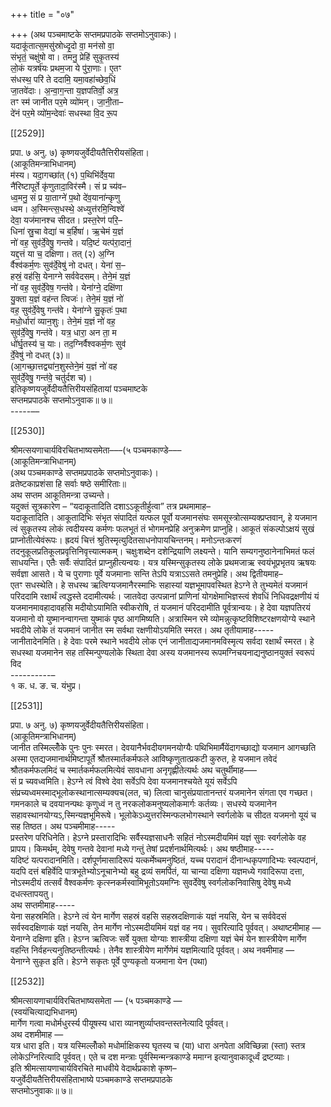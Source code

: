 +++
title = "०७"

+++
(अथ पञ्चमाष्टके सप्तमप्रपाठके सप्तमोऽनुवाकः)।  
यदाकू॑तात्स॒मसु॑स्रोध्दृ॒दो वा॒ मन॑सो वा॒  
संभृतं॒ चक्षु॑षो वा। तमनु॒ प्रेहि॑ सुकृ॒तस्य॑  
लो॒कं यत्रर्ष॑यः प्रथम॒जा ये पु॑रा॒णाः। ए॒तꣳ  
स॑धस्थ॒ परि॑ ते ददामि॒ यमा॒वहा॑च्छेव॒धिं  
जा॒तवे॑दाः। अ॒न्वा॒ग॒न्ता य॒ज्ञपतिर्वो॒ अत्र॒  
तꣳ स्म॑ जानीत पर॒मे व्यो॑मन्। जा॒नी॒ता–  
दे॑नं पर॒मे व्यो॑म॒न्देवाः॑ सधस्था वि॒द रू॒प

[[2529]]

प्रपा. ७ अनु. ७) कृष्णयजुर्वेदीयतैत्तिरीयसंहिता।  
(आकूतिमन्त्राभिधानम्)  
म॑स्य। यदा॒गच्छा॑त् (१) प॒थिभि॑र्देव॒या  
नै॑रिष्टापूर्ते कृ॑णुतादा॒विर॑स्मै। सं प्र च्य॑व–  
ध्व॒मनु॒ सं प्र या॒ताग्ने॑ प॒थो दे॑व॒याना॑न्कृणु  
ध्वम। अ॒स्मिन्त्स॒धस्थे॒ अध्युत्त॑रमि॒न्विश्वे॑  
देवा॒ यज॑मानश्च सीदत। प्रस्त॒रेण॑ परि॒–  
धिना॑ स्रु॒चा वेद्या॑ च ब॒र्हिषा॑। ऋ॒चेमं य॒ज्ञं  
नो॑ वह॒ सुव॑र्दे॒वेषु॒ गन्तवे। यदि॒ष्टं यत्प॑रा॒दानं॒  
यद्द॒त्तं या च॒ दक्षिणा। तत् (२) अ॒ग्नि  
र्वैश्व॑कर्म॒णः सुव॑र्दे॒वेषु॑ नो दधत्। येना॑ स॒–  
हस्रं॒ वह॑सि॒ येनाग्ने सर्ववेदसम्। तेने॒मं य॒ज्ञं  
नो॑ वह॒ सुव॑र्दे॒वेष॒ गन्त॑वे। येना॑ग्ने॒ दक्षि॑णा  
यु॒क्ता य॒ज्ञं वह॑न्त त्विजः॑। तेने॒मं य॒ज्ञं नो॑  
वह॒ सुव॑र्दे॒वेषु गन्त॑वे। येना॑ग्ने सु॒कृतः॑ प॒था  
मधो॒र्धारा॑ व्यान॒शुः। तेने॒मं य॒ज्ञं नो॑ वह॒  
सुव॑र्दे॒वेषु॒ गन्त॑वे। यत्र॒ धारा॒ अन ता॒ म  
धो॑र्घृ॒तस्य॑ च॒ याः। तद॒ग्निर्वैश्वकर्म॒णः सुव॑  
र्दे॒वेषु॑ नो दधत् (३)॥  
(आ॒गच्छा॒त्तद्व्या॑न॒शुस्तेने॒मं य॒ज्ञं नो॑ वह  
सुव॑र्दे॒वेषु॒ गन्त॑वे॒ चतु॑र्दश च)।  
इतिकृष्णयजुर्वेदीयतैत्तिरीयसंहितायां पञ्चमाष्टके  
सप्तमप्रपाठके सप्तमोऽनुवाक॥ ७॥  
-----––

[[2530]]

श्रीमत्सयणाचार्यविरचितभाष्यसमेता–––(५ पञ्चमकाण्डे–––  
(आकूतिमन्त्राभिधानम्)  
(अथ पञ्चमकाण्डे सप्तमप्रपाठके सप्तमोऽनुवाकः)।  
व्रतेष्टकाप्रशंसा हि सर्वाः षष्ठे समीरिताः॥  
अथ सप्तम आकूतिमन्त्रा उच्यन्ते।  
यदुक्तं सूत्रकारेण – “यदाकूतादिति दशाऽऽकूतीर्हुत्वा” तत्र प्रथमामाह–  
यदाकूतादिति। आकूतादिभिः संभृत संपादितं यत्फल पूर्वो यजमानसंघः समसूस्त्रोत्सम्यक्प्रप्तवान्, हे यजमान त्वं सुकृतस्य लोकं त्वदीयस्य कर्मणः फलभूतं तं भोगमनप्रेहि अनुक्रमेण प्राप्नुहि। आकूतं संकल्पोऽक्षयं सुखं प्राप्नोतीत्येवंरूपः। ह्रदयं चित्तं श्रुतिस्मृत्युदितसाधनोपायचिन्तनम्। मनोऽन्तःकरणं तदनुकूलप्रतिकूलप्रवृत्तिनिवृत्त्यात्मकम्। चक्षुःशब्देन दशेन्द्रियाणि लक्ष्यन्ते। यानि सम्यगनुष्ठानेनाभिमतं फलं साधयन्ति। एतैः सर्वैः संपादितं प्राप्नुहीत्यन्वयः। यत्र यस्मिन्सुकृतस्य लोके प्रथमजाऋ स्वयंभूप्रभृतय ऋषयः सर्वज्ञा आसते। ये च पुराणाः पूर्वे यजमानाः सन्ति तेऽपि यत्राऽऽसते तमनुप्रेहि। अथ द्वितीयमाह–  
एतꣳ सधस्थेति। हे सधस्थ ऋत्विग्यजमानैरस्माभिः सहास्यां यज्ञभूमापवस्थित हेऽग्ने ते तुभ्यमेतं यजमानं परिददामि रक्षार्थं त्वद्धस्ते ददामीत्यर्थः। जातवेदा उत्पन्नानां प्राणिनां योगक्षेमाभिज्ञस्त्वं शेवधिं निधिवद्रक्षणीयं यं यजमानमावहादावहसि मदीयोऽयामिति स्वीकरोषि, तं यजमानं परिददामीति पूर्वत्रान्वयः। हे देवा यज्ञपतिरयं यजमानो वो युष्मानन्वागन्ता युष्माकं पृष्ठ आगमिष्यति। अत्रास्मिन रमे व्योमन्नुत्कृष्टविशिष्टरक्षणयोग्ये स्थाने भवदीये लोके तं यजमानं जानीत स्म सर्वथा रक्षणीयोऽयमिति स्मरत। अथ तृतीयामाह-----  
जानीतादेनमिति। हे देवाः परमे स्थाने भवदीये लोक एनं जानीताद्यजमानमविस्मृत्य सर्वदा रक्षार्थं स्मरत। हे सधस्था यजमानेन सह तस्मिन्पुण्यलोके स्थिता देवा अस्य यजमानस्य रूपमग्निचयनाद्यनुष्ठानयुक्तं स्वरूपं विद  
----------–  
१ क. ध. ङ. च. यंभुप्र।

[[2531]]

प्रपा. ७ अनु. ७) कृष्णयजुर्वेदीयतैत्तिरीयसंहिता।  
(आकूतिमन्त्राभिधानम्)  
जानीत तस्मिल्लोँके पुनः पुनः स्मरत। देवयानैर्भवदीयगमनयोग्यैः पथिभिमार्मैयेंदागच्छाद्यो यजमान आगच्छति अस्मा एतद्यजमानार्थमिष्टापूर्ते श्रौतस्मार्तकर्मफले आविष्कृणुतात्प्रकटी कुरुत, हे यजमान तवेदं श्रौतकर्मफलमिदं च स्मार्तकर्मफलमित्येवं सावधाना अनृगृह्णीतेत्यर्थः अथ चतुर्थीमाह–––  
सं प्र च्यवध्वमिति। हेऽग्ने त्वं विश्वे देवा सर्वेऽपि देवा यजमानश्चयेते यूयं सर्वेऽपि संप्रच्यध्वमस्माद्भूलोकस्थानात्सम्यक्यच(लत, च) लित्वा चानुसंप्रयातानन्तरं यजमानेन संगता एव गच्छत। गमनकाले च दवयानन्पथः कृणुध्वं न तु नरकलोकमनुष्यलोकमार्गः कर्तव्यः। सधस्ये यजमानेन सहावस्थानयोग्यऽ,स्मिन्यज्ञभूमिरूषे। भूलोकेऽध्युत्तरस्मिन्फलभोगस्थाने स्वर्गलोके च सीदत यजमनो यूयं च सह तिष्ठत। अथ पञ्चमीमाह-----  
प्रस्तरेण परिधिनेति। हेऽग्ने प्रस्तारादिभिः सर्वैस्यज्ञसाधनैः सहितं नोऽस्मदीयमिमं यज्ञं सुवः स्वर्गलोके वह प्रापय। किमर्थम्, देवेषु गन्तवे देवानां मध्ये गन्तुं तेषां प्रदर्शनार्थमित्यर्थः। अथ षष्ठीमाह-----  
यदिष्टं यत्परादानमिति। दर्शपूर्णमासादिरूपं यत्कर्मेष्चमनुष्ठितं, यच्च परादानं दीनान्धकृपणादिभ्यः स्वल्पदानं, यदपि दत्तं बहिर्वेदि पात्रभूतेभ्योऽनूचानेभ्यो बहु द्रव्यं समर्पितं, या चान्या दक्षिणा यज्ञमध्ये गवादिरूपा दत्ता, नोऽस्मदीयं तत्सर्वं वैश्वकर्मणः कृत्स्नकर्मस्वामिभूतोऽयमग्निः सुवर्देवेषु स्वर्गलोकनिवासिषु देवेषु मध्ये दधत्स्तापयतु।  
अथ सप्तमीमाह-----  
येना सहस्रमिति। हेऽग्ने त्वं येन मार्गेण सहस्रं वहसि सहस्रदक्षिणाकं यज्ञं नयसि, येन च सर्ववेदसं सर्वस्वदक्षिणाकं यज्ञं नयसि, तेन मार्गेण नोऽस्मदीयमिमं यज्ञं वह नय। सुवरित्यादि पूर्ववत्। अथाष्टमीमाह —  
येनाग्ने दक्षिणा इति। हेऽग्न ऋत्विजः सर्वे युक्ता योग्याः शास्त्रीया दक्षिणा यज्ञं चेमं येन शास्त्रीयेण मार्गेण वहन्ति निर्वहन्त्यनुतिष्ठन्तीत्यर्थः। तेनैव शास्त्रीयेण मार्गेणेमं यज्ञमित्यादि पूर्ववत्। अथ नवमीमाह —  
येनाग्ने सुकृत इति। हेऽग्ने सकृतः पूर्वे पुण्यकृतो यजमाना येन (पथा)

[[2532]]

श्रीमत्सायणाचार्यविरचितभाष्यसमेता — (५ पञ्चमकाण्डे —  
(स्वयंचित्याद्यभिधानम्)  
मार्गेण गत्वा मधोर्मधुरर्स्य पीयूषस्य धारा व्यानशुर्व्याप्तवन्तस्तनेत्यादि पूर्ववत्।  
अथ दशमीमाह —  
यत्र धारा इति। यत्र यस्मिल्लोँको मधोर्माक्षिकस्य घृतस्य च (या) धारा अनपेता अविच्छिन्ना (स्ता) स्तत्र लोकेऽग्निरित्यादि पूर्ववत्। एते च दश मन्त्राः पूर्वस्मिन्मन्त्रकाण्डे ममाग्न इत्यानुवाकादूर्ध्वं द्रष्टव्याः।  
इति श्रीमत्सायणाचार्यविरचिते माधवीये वेदार्थप्रकाशे कृष्ण–  
यजुर्वेदीयतैत्तिरीयसंहिताभाष्ये पञ्चमकाण्डे सप्तमप्रपाठके  
सप्तमोऽनुवाकः॥ ७॥  
